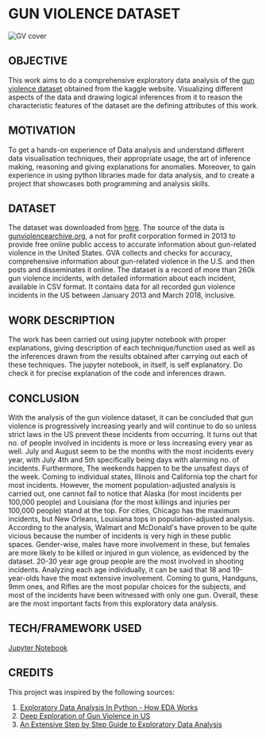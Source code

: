 # GUN VIOLENCE DATASET

![GV cover](https://user-images.githubusercontent.com/94697656/204124050-589b766c-eefd-459a-abe6-ded40d4f846a.png)

## OBJECTIVE
This work aims to do a comprehensive exploratory data analysis of the [gun violence dataset](https://www.kaggle.com/datasets/jameslko/gun-violence-data) obtained from the kaggle website. Visualizing different aspects of the data and drawing logical inferences from it to reason the characteristic features of the dataset are the defining attributes of this work.

## MOTIVATION
To get a hands-on experience of Data analysis and understand different data visualisation techniques, their appropriate usage, the art of inference making, reasoning and giving explanations for anomalies. Moreover, to gain experience in using python libraries made for data analysis, and to create a project that showcases both programming and analysis skills.

## DATASET
The dataset was downloaded from [here](https://www.kaggle.com/datasets/jameslko/gun-violence-data). The source of the data is [gunviolencearchive.org](http://www.gunviolencearchive.org/),  a not for profit corporation formed in 2013 to provide free online public access to accurate information about gun-related violence in the United States. GVA collects and checks for accuracy, comprehensive information about gun-related violence in the U.S. and then posts and disseminates it online. The dataset is a record of more than 260k gun violence incidents, with detailed information about each incident, available in CSV format. It contains data for all recorded gun violence incidents in the US between January 2013 and March 2018, inclusive.

## WORK DESCRIPTION
The work has been carried out using jupyter notebook with proper explanations, giving description of each technique/function used as well as the inferences drawn from the results obtained after carrying out each of these techniques. The jupyter notebook, in itself, is self explanatory. Do check it for precise explanation of the code and inferences drawn.

## CONCLUSION
With the analysis of the gun violence dataset, it can be concluded that gun violence is progressively increasing yearly and will continue to do so unless strict laws in the US prevent these incidents from occurring. It turns out that no. of people involved in incidents is more or less increasing every year as well. July and August seem to be the months with the most incidents every year, with July 4th and 5th specifically being days with alarming no. of incidents. Furthermore, The weekends happen to be the unsafest days of the week. Coming to individual states, Illinois and California top the chart for most incidents. However, the moment population-adjusted analysis is carried out, one cannot fail to notice that Alaska (for most incidents per 100,000 people) and Louisiana (for the most killings and injuries per 100,000 people) stand at the top. For cities, Chicago has the maximum incidents, but New Orleans, Louisiana tops in population-adjusted analysis. According to the analysis, Walmart and McDonald's have proven to be quite vicious because the number of incidents is very high in these public spaces. Gender-wise, males have more involvement in these, but females are more likely to be killed or injured in gun violence, as evidenced by the dataset. 20-30 year age group people are the most involved in shooting incidents. Analyzing each age individually, it can be said that 18 and 19-year-olds have the most extensive involvement. Coming to guns, Handguns, 9mm ones, and Rifles are the most popular choices for the subjects, and most of the incidents have been witnessed with only one gun. Overall, these are the most important facts from this exploratory data analysis.

## TECH/FRAMEWORK USED
[Jupyter Notebook](https://jupyter.org/)

## CREDITS
This project was inspired by the following sources:
1. [Exploratory Data Analysis In Python - How EDA Works](https://www.youtube.com/watch?v=oS12x4GjLjM)
2. [Deep Exploration of Gun Violence in US](https://www.kaggle.com/code/shivamb/deep-exploration-of-gun-violence-in-us)
3. [An Extensive Step by Step Guide to Exploratory Data Analysis](https://towardsdatascience.com/an-extensive-guide-to-exploratory-data-analysis-ddd99a03199e)

